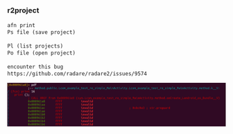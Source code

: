 ### r2project

```
afn print
Ps file (save project)

Pl (list projects)
Po file (open project)

encounter this bug
https://github.com/radare/radare2/issues/9574
```
![bug](projectBug.png)
